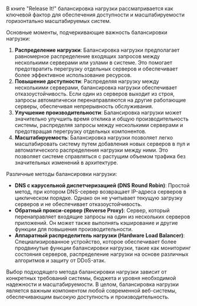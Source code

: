 В книге "Release It!" балансировка нагрузки рассматривается как ключевой фактор для обеспечения доступности и масштабируемости горизонтально масштабируемых систем.

Основные моменты, подчеркивающие важность балансировки нагрузки:

1.  **Распределение нагрузки**: Балансировка нагрузки предполагает равномерное распределение входящих запросов между несколькими серверами или узлами в системе. Это помогает предотвратить перегрузку отдельных серверов и обеспечивает более эффективное использование ресурсов.
2.  **Повышение доступности**: Распределяя нагрузку между несколькими серверами, балансировка нагрузки обеспечивает отказоустойчивость. Если один из серверов выходит из строя, запросы автоматически перенаправляются на другие работающие серверы, обеспечивая непрерывность обслуживания.
3.  **Улучшение производительности**: Балансировка нагрузки может значительно улучшить время отклика и общую производительность системы, распределяя запросы между несколькими серверами и предотвращая перегрузку отдельных компонентов.
4.  **Масштабируемость**: Балансировка нагрузки позволяет легко масштабировать систему путем добавления новых серверов в пул и автоматического распределения нагрузки между ними. Это позволяет системе справляться с растущим объемом трафика без значительных изменений в архитектуре.

Различные методы балансировки нагрузки:

*   **DNS с карусельной диспетчеризацией (DNS Round Robin)**: Простой метод, при котором DNS-сервер возвращает IP-адреса серверов в циклическом порядке. Однако он не учитывает текущую загрузку серверов и не обеспечивает отказоустойчивость.
*   **Обратный прокси-сервер (Reverse Proxy)**: Сервер, который перенаправляет входящие запросы на один из нескольких серверов приложений. Он может также выполнять кэширование и другие функции для повышения производительности.
*   **Аппаратный распределитель нагрузки (Hardware Load Balancer)**: Специализированное устройство, которое обеспечивает более продвинутые функции балансировки нагрузки, такие как мониторинг состояния серверов, распределение нагрузки на основе различных алгоритмов и защиту от DDoS-атак.

Выбор подходящего метода балансировки нагрузки зависит от конкретных требований системы, бюджета и уровня необходимой надежности и масштабируемости. В целом, балансировка нагрузки является важным компонентом любой современной веб-системы, обеспечивающим высокую доступность и производительность.
